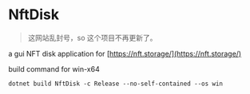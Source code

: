 # NftDisk

>这网站乱封号，so 这个项目不再更新了。

a gui NFT disk application for [https://nft.storage/](https://nft.storage/)

build command for win-x64

```shell
dotnet build NftDisk -c Release --no-self-contained --os win
```

